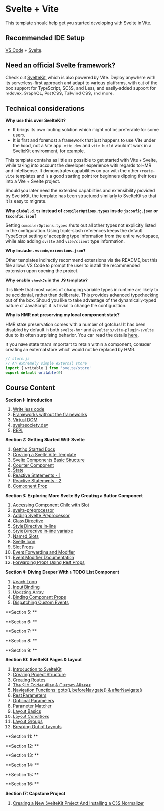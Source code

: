# Svelte + Vite

This template should help get you started developing with Svelte in Vite.

## Recommended IDE Setup

[VS Code](https://code.visualstudio.com/) + [Svelte](https://marketplace.visualstudio.com/items?itemName=svelte.svelte-vscode).

## Need an official Svelte framework?

Check out [SvelteKit](https://github.com/sveltejs/kit#readme), which is also powered by Vite. Deploy anywhere with its serverless-first approach and adapt to various platforms, with out of the box support for TypeScript, SCSS, and Less, and easily-added support for mdsvex, GraphQL, PostCSS, Tailwind CSS, and more.

## Technical considerations

**Why use this over SvelteKit?**

- It brings its own routing solution which might not be preferable for some users.
- It is first and foremost a framework that just happens to use Vite under the hood, not a Vite app.
  `vite dev` and `vite build` wouldn't work in a SvelteKit environment, for example.

This template contains as little as possible to get started with Vite + Svelte, while taking into account the developer experience with regards to HMR and intellisense. It demonstrates capabilities on par with the other `create-vite` templates and is a good starting point for beginners dipping their toes into a Vite + Svelte project.

Should you later need the extended capabilities and extensibility provided by SvelteKit, the template has been structured similarly to SvelteKit so that it is easy to migrate.

**Why `global.d.ts` instead of `compilerOptions.types` inside `jsconfig.json` or `tsconfig.json`?**

Setting `compilerOptions.types` shuts out all other types not explicitly listed in the configuration. Using triple-slash references keeps the default TypeScript setting of accepting type information from the entire workspace, while also adding `svelte` and `vite/client` type information.

**Why include `.vscode/extensions.json`?**

Other templates indirectly recommend extensions via the README, but this file allows VS Code to prompt the user to install the recommended extension upon opening the project.

**Why enable `checkJs` in the JS template?**

It is likely that most cases of changing variable types in runtime are likely to be accidental, rather than deliberate. This provides advanced typechecking out of the box. Should you like to take advantage of the dynamically-typed nature of JavaScript, it is trivial to change the configuration.

**Why is HMR not preserving my local component state?**

HMR state preservation comes with a number of gotchas! It has been disabled by default in both `svelte-hmr` and `@sveltejs/vite-plugin-svelte` due to its often surprising behavior. You can read the details [here](https://github.com/rixo/svelte-hmr#svelte-hmr).

If you have state that's important to retain within a component, consider creating an external store which would not be replaced by HMR.

```js
// store.js
// An extremely simple external store
import { writable } from 'svelte/store'
export default writable(0)
```


## Course Content

**Section 1: Introduction**

1. [Write less code](https://svelte.dev/blog/write-less-code)
2. [Frameworks without the frameworks](https://svelte.dev/blog/frameworks-without-the-framework)
3. [Virtual DOM](https://svelte.dev/blog/virtual-dom-is-pure-overhead)
4. [sveltesociety.dev](https://www.sveltesociety.dev/packages)
5. [REPL](https://svelte.dev/playground/hello-world?version=5.2.10)

**Section 2: Getting Started With Svelte**

1. [Getting Started Docs](https://svelte.dev/docs/svelte/overview)
2. [Creating a Svelte Vite Template](https://github.com/alialaa/svelte-course/tree/svelte-vite-template)
3. [Svelte Components Basic Structure](https://github.com/alialaa/svelte-course/tree/first-component)
4. [Counter Component](https://github.com/alialaa/svelte-course/tree/simple-counter)
5. [State](https://github.com/alialaa/svelte-course/tree/reactive-statements)
6. [Reactive Statements - 1](https://github.com/alialaa/svelte-course/tree/reactive-gotcha-1)
7. [Reactive Statements - 2](https://github.com/alialaa/svelte-course/tree/reactive-gotcha-2)
8. [Component Prop](https://github.com/alialaa/svelte-course/tree/props)

**Section 3: Exploring More Svelte By Creating a Button Component**

1. [Accessing Component Child with Slot](https://github.com/alialaa/svelte-course/tree/button-component-1)
2. [svelte-preprocessor](https://github.com/sveltejs/svelte-preprocess)
3. [Adding Svelte Preprocessor](https://github.com/alialaa/svelte-course/tree/adding-scss)
4. [Class Directive](https://github.com/alialaa/svelte-course/tree/class-directive)
5. [Style Directive in-line](https://github.com/alialaa/svelte-course/tree/style-directive)
6. [Style Directive in-line variable](https://github.com/alialaa/svelte-course/tree/style-directive-css-vars)
7. [Named Slots](https://github.com/alialaa/svelte-course/tree/named-slots)
8. [Svelte Icon](https://github.com/Introvertuous/svelte-icons)
9. [Slot Props](https://github.com/alialaa/svelte-course/tree/slot-props)
10. [Event Forwarding and Modifier](https://github.com/alialaa/svelte-course/tree/button-events)
11. [Event Modifier Documentation](https://svelte.dev/docs#template-syntax-element-directives-on-eventname)
12. [Forwarding Props Using Rest Props](https://github.com/alialaa/svelte-course/tree/restprops)

**Section 4: Diving Deeper With a TODO List Component**

1. [#each Loop](https://github.com/alialaa/svelte-course/tree/todos-each-loop)
2. [Input Binding](https://github.com/alialaa/svelte-course/tree/input-binding)
3. [Updating Array](https://github.com/alialaa/svelte-course/tree/updating-todos-array)
4. [Binding Component Props](https://github.com/alialaa/svelte-course/tree/prop-binding)
5. [Dispatching Custom Events](https://github.com/alialaa/svelte-course/tree/custom-events)

**Section 5: **

**Section 6: **

**Section 7: **

**Section 8: **

**Section 9: **

**Section 10: SvelteKit Pages & Layout**

1. [Introduction to SvelteKit](https://svelte.dev/docs/kit/glossary)
2. [Creating Project Structure](https://svelte.dev/docs/kit/project-structure)
3. [Creating Routes](https://github.com/alialaa/sveltekit-course/tree/routing-basics)
4. [The $lib Folder Alias & Custom Aliases](https://github.com/alialaa/sveltekit-course/tree/organazing-components)
5. [Navigation Functions: goto(), beforeNavigate() & afterNavigate()](https://github.com/alialaa/sveltekit-course/tree/navigation-functions)
6. [Rest Parameters](https://github.com/alialaa/sveltekit-course/tree/rest-params)
7. [Optional Parameters](https://github.com/alialaa/sveltekit-course/tree/optional-params)
8. [Parameter Matcher](https://github.com/alialaa/sveltekit-course/tree/param-matchers)
9. [Layout Basics](https://github.com/alialaa/sveltekit-course/tree/layouts-basics)
10. [Layout Conditions](https://github.com/alialaa/sveltekit-course/tree/layout-conditions)
11. [Layout Groups](https://github.com/alialaa/sveltekit-course/tree/layout-groups)
12. [Breaking Out of Layouts](https://github.com/alialaa/sveltekit-course/tree/breaking-out-of-layouts)

**Section 11: **

**Section 12: **

**Section 13: **

**Section 14: **

**Section 15: **

**Section 16: **

**Section 17: Capstone Project**

1. [Creating a New SvelteKit Project And Installing a CSS Normalizer](https://github.com/alialaa/svelte-spotify/tree/normalize-css)
